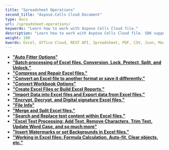 ```yaml
---
title: "Spreadsheet Operations"
second_title: "Aspose.Cells Cloud Document"
type: docs
url: /spreadsheet-operations/
keywords: "Learn how to work with Aspose Cells Cloud file."
description: "Learn how to work with Aspose Cells Cloud file. SDK support kinds of development languages. They include Android, C#, Go, Java, NodeJS, Perl, PHP, Python, Ruby, and swift."
weight: 100
kwords: Excel, Office Cloud, REST API, Spreadsheet, PDF, CSV, Json, Markdown, Files and Storage
---
```



- **["Auto Fitter Options"](https://docs.aspose.cloud/cells/auto-fitter-options/)**
- **["Batch processing of Excel files. Conversion, Lock, Protect, Split, and Unlock."](https://docs.aspose.cloud/cells/batch/)**
- **["Compress and Repair Excel files."](https://docs.aspose.cloud/cells/compress-and-repair-excel-files/)**
- **["Convert an Excel file to another format or save it differently."](https://docs.aspose.cloud/cells/conversion-and-save-as/)**
- **["Convert Workbook Options"](https://docs.aspose.cloud/cells/convert-workbook-options/)**
- **["Create Excel Files or Build Excel Reports."](https://docs.aspose.cloud/cells/creating-files-and-reports/)**
- **["Import Data into Excel files and Export data from Excel files."](https://docs.aspose.cloud/cells/data-import-and-export/)**
- **["Encrypt, Decrypt, and Digital signature Excel files."](https://docs.aspose.cloud/cells/protect/)**
- **["File Info"](https://docs.aspose.cloud/cells/file-info/)**
- **["Merge and Split Excel files."](https://docs.aspose.cloud/cells/merge-and-split/)**
- **["Search and Replace text content within Excel files."](https://docs.aspose.cloud/cells/search-and-replace/)**
- **["Excel Text Processing: Add Text, Remove Characters, Trim Text, Update Word Case, and so much more"](https://docs.aspose.cloud/cells/text-processing/)**
- **["Insert Watermarks or set Backgrounds in Excel files."](https://docs.aspose.cloud/cells/watermark-and-background/)**
- **["Working in Excel files: Formula Calculation, Auto-fit, Clear objects, etc."](https://docs.aspose.cloud/cells/workbook/)**